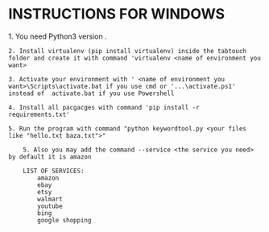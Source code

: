 <h1>INSTRUCTIONS FOR WINDOWS</h1>
    1. You need Python3 version .

    2. Install virtualenv (pip install virtualenv) inside the tabtouch folder and create it with command 'virtualenv <name of environment you want>

    3. Activate your environment with ' <name of environment you want>\Scripts\activate.bat if you use cmd or '...\activate.ps1' instead of  activate.bat if you use Powershell

    4. Install all pacgacges with command 'pip install -r requirements.txt'

    5. Run the program with command "python keywordtool.py <your files like "hello.txt baza.txt">" 

        5. Also you may add the command --service <the service you need> by default it is amazon

        LIST OF SERVICES:
            amazon
            ebay
            etsy
            walmart
            youtube
            bing
            google shopping
